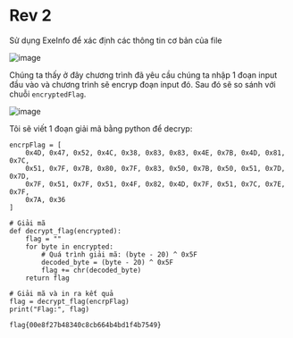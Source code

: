 # Rev 2

Sử dụng ExeInfo để xác định các thông tin cơ bản của file

![image](https://github.com/user-attachments/assets/747bd8ae-ff0e-4843-bf53-d126751ee4eb)

Chúng ta thấy ở đây chương trình đã yêu cầu chúng ta nhập 1 đoạn input đầu vào và chương trình sẽ encryp đoạn input đó. Sau đó sẽ so sánh với chuỗi `encryptedFlag`.

![image](https://github.com/user-attachments/assets/a14ecae2-0538-429a-b4bc-072786d69cfd)

Tôi sẽ viết 1 đoạn giải mã bằng python để decryp:
```
encrpFlag = [
    0x4D, 0x47, 0x52, 0x4C, 0x38, 0x83, 0x83, 0x4E, 0x7B, 0x4D, 0x81, 0x7C,
    0x51, 0x7F, 0x7B, 0x80, 0x7F, 0x83, 0x50, 0x7B, 0x50, 0x51, 0x7D, 0x7D,
    0x7F, 0x51, 0x7F, 0x51, 0x4F, 0x82, 0x4D, 0x7F, 0x51, 0x7C, 0x7E, 0x7F,
    0x7A, 0x36
]

# Giải mã
def decrypt_flag(encrypted):
    flag = ""
    for byte in encrypted:
        # Quá trình giải mã: (byte - 20) ^ 0x5F
        decoded_byte = (byte - 20) ^ 0x5F
        flag += chr(decoded_byte)
    return flag

# Giải mã và in ra kết quả
flag = decrypt_flag(encrpFlag)
print("Flag:", flag)

```

`flag{00e8f27b48340c8cb664b4bd1f4b7549}`
